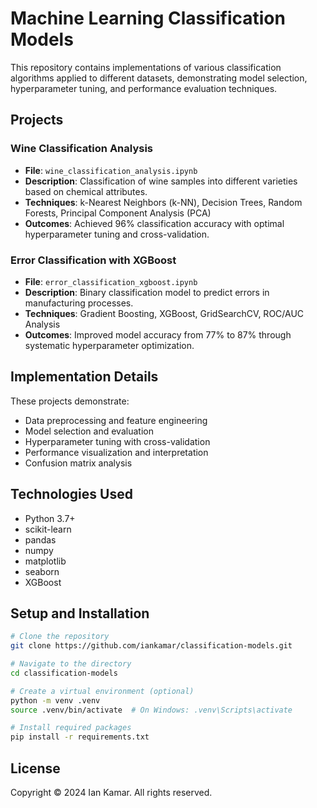 # Machine Learning Classification Models

This repository contains implementations of various classification algorithms applied to different datasets, demonstrating model selection, hyperparameter tuning, and performance evaluation techniques.

## Projects

### Wine Classification Analysis
- **File**: `wine_classification_analysis.ipynb`
- **Description**: Classification of wine samples into different varieties based on chemical attributes.
- **Techniques**: k-Nearest Neighbors (k-NN), Decision Trees, Random Forests, Principal Component Analysis (PCA)
- **Outcomes**: Achieved 96% classification accuracy with optimal hyperparameter tuning and cross-validation.

### Error Classification with XGBoost
- **File**: `error_classification_xgboost.ipynb`
- **Description**: Binary classification model to predict errors in manufacturing processes.
- **Techniques**: Gradient Boosting, XGBoost, GridSearchCV, ROC/AUC Analysis
- **Outcomes**: Improved model accuracy from 77% to 87% through systematic hyperparameter optimization.

## Implementation Details

These projects demonstrate:
- Data preprocessing and feature engineering
- Model selection and evaluation
- Hyperparameter tuning with cross-validation
- Performance visualization and interpretation
- Confusion matrix analysis

## Technologies Used

- Python 3.7+
- scikit-learn
- pandas
- numpy
- matplotlib
- seaborn
- XGBoost

## Setup and Installation

```bash
# Clone the repository
git clone https://github.com/iankamar/classification-models.git

# Navigate to the directory
cd classification-models

# Create a virtual environment (optional)
python -m venv .venv
source .venv/bin/activate  # On Windows: .venv\Scripts\activate

# Install required packages
pip install -r requirements.txt

```
## License
Copyright © 2024 Ian Kamar. All rights reserved.